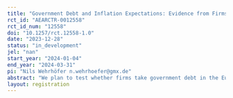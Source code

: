 ```yaml
---
title: "Government Debt and Inflation Expectations: Evidence from Firms "
rct_id: "AEARCTR-0012558"
rct_id_num: "12558"
doi: "10.1257/rct.12558-1.0"
date: "2023-12-28"
status: "in_development"
jel: "nan"
start_year: "2024-01-04"
end_year: "2024-03-31"
pi: "Nils Wehrhöfer n.wehrhoefer@gmx.de"
abstract: "We plan to test whether firms take government debt in the Eurozone into account when forming their inflation expectations. The fiscal theory of the price level suggests that economic agents believe that higher levels of government debt lead to higher inflation expectations since the monetary authority is also concerned with reducing the debt burden of the government. We plan to inform random subsets of German firms with different scenarios for the future path of government debt in France, Italy and Spain. Informing firms about non-German debt allows us to isolate the effect of higher debt levels through the monetary authority only since German firms are affected by ECB policy, but not directly by potential fiscal measures of the French, Italien and Spanish government."
layout: registration
---
```


